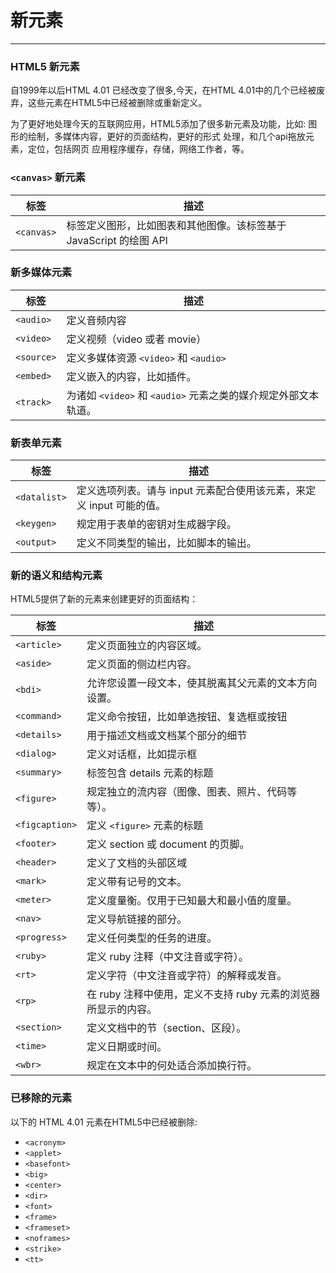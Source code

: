 # 新元素
---

### HTML5 新元素

自1999年以后HTML 4.01 已经改变了很多,今天，在HTML 4.01中的几个已经被废弃，这些元素在HTML5中已经被删除或重新定义。

为了更好地处理今天的互联网应用，HTML5添加了很多新元素及功能，比如: 图形的绘制，多媒体内容，更好的页面结构，更好的形式 处理，和几个api拖放元素，定位，包括网页 应用程序缓存，存储，网络工作者，等。

### `<canvas>` 新元素
|标签				|描述																																|
|----				|----																																|
|`<canvas>`	|标签定义图形，比如图表和其他图像。该标签基于 JavaScript 的绘图 API		|

### 新多媒体元素
|标签				|描述																														|
|----				|----																														|
|`<audio>`	|定义音频内容																										|
|`<video>`	|定义视频（video 或者 movie）																		|
|`<source>`	|定义多媒体资源 `<video>` 和 `<audio>`														|
|`<embed>`	|定义嵌入的内容，比如插件。																				|
|`<track>`	|为诸如 `<video>` 和 `<audio>` 元素之类的媒介规定外部文本轨道。		|

### 新表单元素
|标签					|描述																																	|
|----					|----																																	|
|`<datalist>`	|定义选项列表。请与 input 元素配合使用该元素，来定义 input 可能的值。		|
|`<keygen>`		|规定用于表单的密钥对生成器字段。																				|
|`<output>`		|定义不同类型的输出，比如脚本的输出。																		|

### 新的语义和结构元素
HTML5提供了新的元素来创建更好的页面结构：

|标签						|描述																														|
|----						|----																														|
|`<article>`		|定义页面独立的内容区域。																				|
|`<aside>`			|定义页面的侧边栏内容。																					|
|`<bdi>`				|允许您设置一段文本，使其脱离其父元素的文本方向设置。						|
|`<command>`		|定义命令按钮，比如单选按钮、复选框或按钮												|
|`<details>`		|用于描述文档或文档某个部分的细节																|
|`<dialog>`			|定义对话框，比如提示框																					|
|`<summary>`		|标签包含 details 元素的标题																		|
|`<figure>`			|规定独立的流内容（图像、图表、照片、代码等等）。								|
|`<figcaption>`	|定义 `<figure>` 元素的标题																			|
|`<footer>`			|定义 section 或 document 的页脚。															|
|`<header>`			|定义了文档的头部区域																						|
|`<mark>`				|定义带有记号的文本。																						|
|`<meter>`			|定义度量衡。仅用于已知最大和最小值的度量。											|
|`<nav>`				|定义导航链接的部分。																						|
|`<progress>`		|定义任何类型的任务的进度。																			|
|`<ruby>`				|定义 ruby 注释（中文注音或字符）。															|
|`<rt>`					|定义字符（中文注音或字符）的解释或发音。												|
|`<rp>`					|在 ruby 注释中使用，定义不支持 ruby 元素的浏览器所显示的内容。	|
|`<section>`		|定义文档中的节（section、区段）。															|
|`<time>`				|定义日期或时间。																								|
|`<wbr>`				|规定在文本中的何处适合添加换行符。															|

### 已移除的元素
以下的 HTML 4.01 元素在HTML5中已经被删除:

- `<acronym>`
- `<applet>`
- `<basefont>`
- `<big>`
- `<center>`
- `<dir>`
- `<font>`
- `<frame>`
- `<frameset>`
- `<noframes>`
- `<strike>`
- `<tt>`